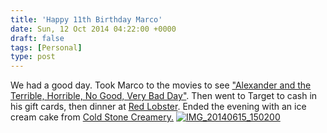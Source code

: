 ```yaml
---
title: 'Happy 11th Birthday Marco'
date: Sun, 12 Oct 2014 04:22:00 +0000
draft: false
tags: [Personal]
type: post
---
```


We had a good day. Took Marco to the movies to see ["Alexander and the Terrible, Horrible, No Good, Very Bad Day"](http://www.imdb.com/title/tt1698641/). Then went to Target to cash in his gift cards, then dinner at [Red Lobster](http://www.redlobster.com/). Ended the evening with an ice cream cake from [Cold Stone Creamery.](http://www.coldstonecreamery.com/) [![IMG_20140615_150200](https://farm4.staticflickr.com/3836/14302398308_43111a5fb6_z.jpg)](https://www.flickr.com/photos/jmrodri/14302398308 "IMG_20140615_150200 by Jesus Rodriguez, on Flickr")